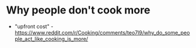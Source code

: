 # Why people don't cook more

* "upfront cost" - https://www.reddit.com/r/Cooking/comments/teo7l9/why_do_some_people_act_like_cooking_is_more/
